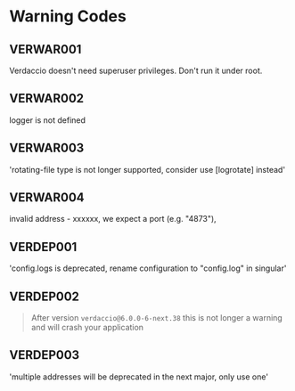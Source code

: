 # Warning Codes

## VERWAR001

Verdaccio doesn't need superuser privileges. Don't run it under root.

## VERWAR002

logger is not defined

## VERWAR003

'rotating-file type is not longer supported, consider use [logrotate] instead'

## VERWAR004

invalid address - xxxxxx, we expect a port (e.g. "4873"),

## VERDEP001

'config.logs is deprecated, rename configuration to "config.log" in singular'

## VERDEP002

> After version `verdaccio@6.0.0-6-next.38` this is not longer a warning and
> will crash your application

## VERDEP003

'multiple addresses will be deprecated in the next major, only use one'

